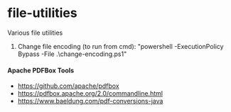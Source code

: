 # file-utilities
Various file utilities
1. Change file encoding (to run from cmd): "powershell -ExecutionPolicy Bypass -File .\change-encoding.ps1"

#### Apache PDFBox Tools
 - https://github.com/apache/pdfbox
 - https://pdfbox.apache.org/2.0/commandline.html
 - https://www.baeldung.com/pdf-conversions-java
